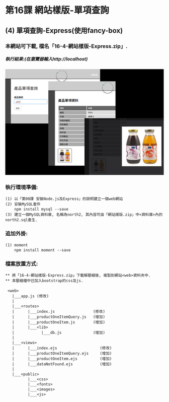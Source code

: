 # 第16課 網站樣版-單項查詢


## (4) 單項查詢-Express(使用fancy-box)

### 本網站可下載, 檔名「16-4-網站樣版-Express.zip」.


##### 執行結果:(在瀏覽器輸入http://localhost)
![GitHub Logo](/images/results16-4.jpg)


### 執行環境準備:
```
(1) 以「第00課 安裝Node.js及Express」的說明建立一個web網站
(2) 安裝MySQL套件
    npm install mysql --save
(3) 建立一個MySQL資料庫, 名稱為north2, 其內容可由「網站樣版.zip」中<資料庫>內的north2.sql產生.
```


### 追加外掛:
```
(1) moment
    npm install moment --save
```


### 檔案放置方式:
```
** 將「16-4-網站樣版-Express.zip」下載解壓縮後, 複製到網站<web>資料夾中.
** 本壓縮檔中已加入bootstrap的css及js.

 <web>
   |___app.js (修改)
   |
   |___<routes>
   |      |___index.js                 (修改) 
   |      |___productOneItemQuery.js   (增加)
   |      |___productOneItem.js        (增加) 
   |      |___<lib>
   |            |___db.js              (增加)
   |
   |___<views>
   |      |___index.ejs                   (修改)   
   |      |___productOneItemQuery.ejs     (增加)
   |      |___productOneItem.ejs          (增加)  
   |      |___dataNotFound.ejs            (增加)   
   |
   |___<public>
          |___<css>
          |___<fonts>          
          |___<images>
          |___<js>
```
